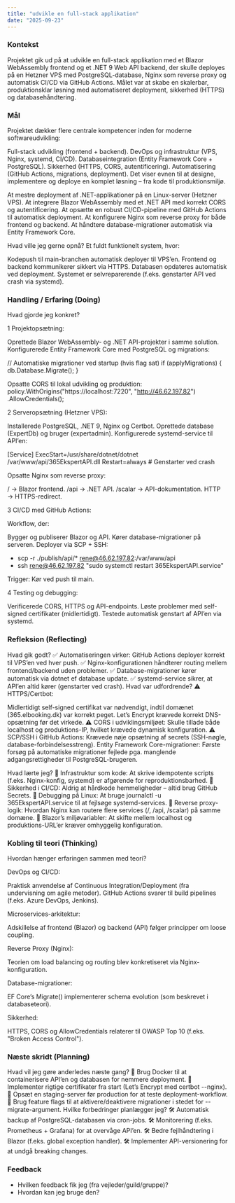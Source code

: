 ```yaml
---
title: "udvikle en full-stack applikation"
date: "2025-09-23"
---
```


### Kontekst

Projektet gik ud på at udvikle en full-stack applikation med et Blazor WebAssembly frontend og et .NET 9 Web API backend, der skulle deployes på en Hetzner VPS med PostgreSQL-database, Nginx som reverse proxy og automatisk CI/CD via GitHub Actions. Målet var at skabe en skalerbar, produktionsklar løsning med automatiseret deployment, sikkerhed (HTTPS) og databasehåndtering.

### Mål
Projektet dækker flere centrale kompetencer inden for moderne softwareudvikling:

Full-stack udvikling (frontend + backend).
DevOps og infrastruktur (VPS, Nginx, systemd, CI/CD).
Databaseintegration (Entity Framework Core + PostgreSQL).
Sikkerhed (HTTPS, CORS, autentificering).
Automatisering (GitHub Actions, migrations, deployment).
Det viser evnen til at designe, implementere og deploye en komplet løsning – fra kode til produktionsmiljø.

At mestre deployment af .NET-applikationer på en Linux-server (Hetzner VPS).
At integrere Blazor WebAssembly med et .NET API med korrekt CORS og autentificering.
At opsætte en robust CI/CD-pipeline med GitHub Actions til automatisk deployment.
At konfigurere Nginx som reverse proxy for både frontend og backend.
At håndtere database-migrationer automatisk via Entity Framework Core.

Hvad ville jeg gerne opnå?
Et fuldt funktionelt system, hvor:

Kodepush til main-branchen automatisk deployer til VPS’en.
Frontend og backend kommunikerer sikkert via HTTPS.
Databasen opdateres automatisk ved deployment.
Systemet er selvreparerende (f.eks. genstarter API ved crash via systemd).

### Handling / Erfaring (Doing)
Hvad gjorde jeg konkret?


1 Projektopsætning:

Oprettede Blazor WebAssembly- og .NET API-projekter i samme solution.
Konfigurerede Entity Framework Core med PostgreSQL og migrations:

// Automatiske migrationer ved startup (hvis flag sat)
if (applyMigrations) { db.Database.Migrate(); }


Opsatte CORS til lokal udvikling og produktion:
policy.WithOrigins("https://localhost:7220", "http://46.62.197.82")
      .AllowCredentials();


2 Serveropsætning (Hetzner VPS):

Installerede PostgreSQL, .NET 9, Nginx og Certbot.
Oprettede database (ExpertDb) og bruger (expertadmin).
Konfigurerede systemd-service til API’en:

[Service]
ExecStart=/usr/share/dotnet/dotnet /var/www/api/365EkspertAPI.dll
Restart=always  # Genstarter ved crash

Opsatte Nginx som reverse proxy:

/ → Blazor frontend.
/api → .NET API.
/scalar → API-dokumentation.
HTTP → HTTPS-redirect.


3 CI/CD med GitHub Actions:

Workflow, der:

Bygger og publiserer Blazor og API.
Kører database-migrationer på serveren.
Deployer via SCP + SSH:
- scp -r ./publish/api/* rene@46.62.197.82:/var/www/api
- ssh rene@46.62.197.82 "sudo systemctl restart 365EkspertAPI.service"

Trigger: Kør ved push til main.


4 Testing og debugging:

Verificerede CORS, HTTPS og API-endpoints.
Løste problemer med self-signed certifikater (midlertidigt).
Testede automatisk genstart af API’en via systemd.

### Refleksion (Reflecting)
Hvad gik godt?
✅ Automatiseringen virker: GitHub Actions deployer korrekt til VPS’en ved hver push.
✅ Nginx-konfigurationen håndterer routing mellem frontend/backend uden problemer.
✅ Database-migrationer kører automatisk via dotnet ef database update.
✅ systemd-service sikrer, at API’en altid kører (genstarter ved crash).
Hvad var udfordrende?
⚠ HTTPS/Certbot:

Midlertidigt self-signed certifikat var nødvendigt, indtil domænet (365.elbooking.dk) var korrekt peget.
Let’s Encrypt krævede korrekt DNS-opsætning før det virkede.
⚠ CORS i udviklingsmiljøet:
Skulle tillade både localhost og produktions-IP, hvilket krævede dynamisk konfiguration.
⚠ SCP/SSH i GitHub Actions:
Krævede nøje opsætning af secrets (SSH-nøgle, database-forbindelsesstreng).
Entity Framework Core-migrationer:
Første forsøg på automatiske migrationer fejlede pga. manglende adgangsrettigheder til PostgreSQL-brugeren.

Hvad lærte jeg?
🔹 Infrastruktur som kode: At skrive idempotente scripts (f.eks. Nginx-konfig, systemd) er afgørende for reproduktionsbarhed.
🔹 Sikkerhed i CI/CD: Aldrig at hårdkode hemmeligheder – altid brug GitHub Secrets.
🔹 Debugging på Linux: At bruge journalctl -u 365EkspertAPI.service til at fejlsøge systemd-services.
🔹 Reverse proxy-logik: Hvordan Nginx kan routere flere services (/, /api, /scalar) på samme domæne.
🔹 Blazor’s miljøvariabler: At skifte mellem localhost og produktions-URL’er kræver omhyggelig konfiguration.

### Kobling til teori (Thinking)
Hvordan hænger erfaringen sammen med teori?

DevOps og CI/CD:

Praktisk anvendelse af Continuous Integration/Deployment (fra undervisning om agile metoder).
GitHub Actions svarer til build pipelines (f.eks. Azure DevOps, Jenkins).


Microservices-arkitektur:

Adskillelse af frontend (Blazor) og backend (API) følger principper om loose coupling.


Reverse Proxy (Nginx):

Teorien om load balancing og routing blev konkretiseret via Nginx-konfiguration.


Database-migrationer:

EF Core’s Migrate() implementerer schema evolution (som beskrevet i databaseteori).


Sikkerhed:

HTTPS, CORS og AllowCredentials relaterer til OWASP Top 10 (f.eks. "Broken Access Control").

### Næste skridt (Planning)
Hvad vil jeg gøre anderledes næste gang?
🔸 Brug Docker til at containerisere API’en og databasen for nemmere deployment.
🔸 Implementer rigtige certifikater fra start (Let’s Encrypt med certbot --nginx).
🔸 Opsæt en staging-server før production for at teste deployment-workflow.
🔸 Brug feature flags til at aktivere/deaktivere migrationer i stedet for --migrate-argument.
Hvilke forbedringer planlægger jeg?
🛠 Automatisk backup af PostgreSQL-databasen via cron-jobs.
🛠 Monitorering (f.eks. Prometheus + Grafana) for at overvåge API’en.
🛠 Bedre fejlhåndtering i Blazor (f.eks. global exception handler).
🛠 Implementer API-versionering for at undgå breaking changes.

### Feedback
- Hvilken feedback fik jeg (fra vejleder/guild/gruppe)?
- Hvordan kan jeg bruge den?

